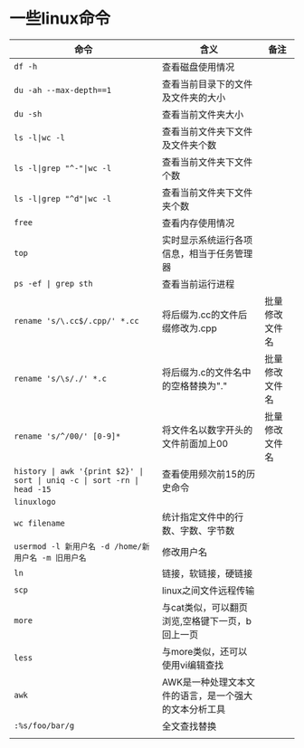 一些linux命令
====
|命令|含义|备注|
|-|-|-|
|`df -h`|查看磁盘使用情况||
|`du -ah --max-depth==1`|查看当前目录下的文件及文件夹的大小||
|`du -sh`|查看当前文件夹大小||
|`ls -l\|wc -l`|查看当前文件夹下文件及文件夹个数||
|`ls -l\|grep "^-"\|wc -l`|查看当前文件夹下文件个数||
|`ls -l\|grep "^d"\|wc -l`|查看当前文件夹下文件夹个数||
|`free`|查看内存使用情况||
|`top`|实时显示系统运行各项信息，相当于任务管理器||
|`ps -ef \| grep sth`|查看当前运行进程|| 
|`rename 's/\.cc$/.cpp/' *.cc`|将后缀为.cc的文件后缀修改为.cpp|批量修改文件名|
|`rename 's/\s/./' *.c`|将后缀为.c的文件名中的空格替换为"."|批量修改文件名|
|`rename 's/^/00/' [0-9]*`|将文件名以数字开头的文件前面加上00|批量修改文件名|
|`history \| awk '{print $2}' \| sort \| uniq -c \| sort -rn \| head -15`|查看使用频次前15的历史命令||
|`linuxlogo`|||
|`wc filename`|统计指定文件中的行数、字数、字节数||
|`usermod -l 新用户名 -d /home/新用户名 -m 旧用户名`|修改用户名||
|`ln`|链接，软链接，硬链接||
|`scp`|linux之间文件远程传输||
|`more`|与cat类似，可以翻页浏览,空格键下一页，b回上一页||
|`less`|与more类似，还可以使用vi编辑查找||
|`awk`|AWK是一种处理文本文件的语言，是一个强大的文本分析工具||
|`:%s/foo/bar/g`|全文查找替换||
||||
